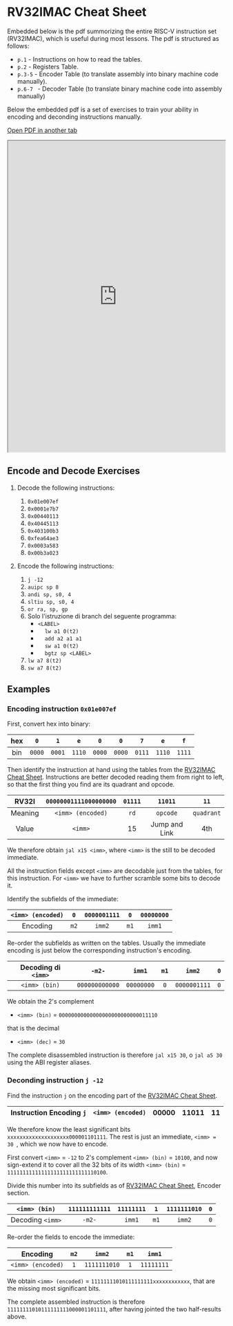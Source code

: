 # RV32IMAC Cheat Sheet

Embedded below is the pdf summorizing the entire RISC-V instruction set (RV32IMAC), which is useful during most lessons. The pdf is structured as follows:
- ```p.1``` - Instructions on how to read the tables.
- ```p.2``` - Registers Table.
- ```p.3-5``` - Encoder Table (to translate assembly into binary machine code manually).
- ```p.6-7 ``` - Decoder Table (to translate binary machine code into assembly manually)

Below the embedded pdf is a set of exercises to train your ability in encoding and deconding instructions manually.

<a href="https://nbviewer.org/github/magiwanders/pipeline_lesson/blob/main/RV32IMAC_Sliderule_Encoder_Decoder_v0.1.6.pdf" target="_blank">Open PDF in another tab</a>

<iframe src="https://nbviewer.org/github/magiwanders/pipeline_lesson/blob/main/RV32IMAC_Sliderule_Encoder_Decoder_v0.1.6.pdf" width="100%" height="720" allow="autoplay"></iframe>

## Encode and Decode Exercises

1. Decode the following instructions:  
    1. ```0x01e007ef```   
    2. ```0x0001e7b7```                                                                    
    3. ```0x00440113```                                                                  
    4. ```0x40445113```                                                                  
    5. ```0x403100b3```                                                                  
    6. ```0xfea64ae3```                                                                   
    7. ```0x0003a583```                                                                  
    8. ```0x00b3a023```

2. Encode the following instructions:
    1. ```j -12```                                                                             
    2. ```auipc sp 8```                                                                     
    3. ```andi sp, s0, 4```                                                               
    4. ```sltiu sp, s0, 4```                                                               
    5. ```or ra, sp, gp```                                                                      
    6. Solo l'istruzione di branch del seguente programma:  
        - ```<LABEL>```  
        - &nbsp;&nbsp;&nbsp;&nbsp;```lw a1 0(t2)```   
        - &nbsp;&nbsp;&nbsp;&nbsp;```add a2 a1 a1```  
        - &nbsp;&nbsp;&nbsp;&nbsp;```sw a1 0(t2)```  
        - &nbsp;&nbsp;&nbsp;&nbsp;```bgtz sp <LABEL>```                                   
    7. ```lw a7 8(t2)```                                                                   
    8. ```sw a7 8(t2)```
     


## Examples

### Encoding instruction ```0x01e007ef```

First, convert hex into binary:

| hex |  ```0```   |  ```1```   |  ```e```   |  ```0```   |  ```0```   |  ```7```   |  ```e```   |  ```f```   |
|:---:|:----------:|:----------:|:----------:|:----------:|:----------:|:----------:|:----------:|:----------:|
| bin | ```0000``` | ```0001``` | ```1110``` | ```0000``` | ```0000``` | ```0111``` | ```1110``` | ```1111``` |

Then identify the instruction at hand using the tables from the [RV32IMAC Cheat Sheet](./5_appendix.md). Instructions are better decoded reading them from right to left, so that the first thing you find are its quadrant and opcode.

|  RV32I  | ```00000001111000000000``` |  ```01111```   |     ```11011```     |       ```11```       |
|:-------:|:--------------------------:|:--------------:|:-------------------:|:--------------------:|
| Meaning |   ```<imm> (encoded)```    |    ```rd```    |    ```opcode```     |    ```quadrant```    |
|  Value  |   ```<imm>```              |       15       |    Jump and Link    |         4th          |

We therefore obtain ```jal x15 <imm>```, where ```<imm>``` is the still to be decoded immediate.

All the instruction fields except ```<imm>``` are decodable just from the tables, for this instruction. For ```<imm>``` we have to further scramble some bits to decode it.

Identify the subfields of the immediate:

| ```<imm> (encoded)``` | ```0```  | ```0000001111``` | ```0```  | ```00000000``` |
|:---------------------:|:--------:|:----------------:|:--------:|:--------------:|
|       Encoding        | ```m2``` |    ```imm2```    | ```m1``` |   ```imm1```   |

Re-order the subfields as written on the tables. Usually the immediate encoding is just below the corresponding instruction's encoding.

| Decoding di ```<imm>``` |     ```-m2-```     |   ```imm1```   | ```m1``` |    ```imm2```    | ```0``` |
|:-----------------------:|:------------------:|:--------------:|:--------:|:----------------:|:-------:|
| ```<imm> (bin)```       | ```000000000000``` | ```00000000``` | ```0```  | ```0000001111``` | ```0``` |

We obtain the 2's complement 
- ```<imm> (bin)``` = ```00000000000000000000000000011110``` 

that is the decimal
- ```<imm> (dec)``` = ```30```

The complete disassembled instruction is therefore ```jal x15 30```, o ```jal a5 30``` using the ABI register aliases.

### Deconding instruction ```j -12```

Find the instruction ```j``` on the encoding part of the [RV32IMAC Cheat Sheet](./5_appendix.md). 

| Instruction Encoding ```j``` | ```<imm> (encoded)``` | 00000 |     11011     |    11    |
|:--------------------------------:|:---------------------:|:-----:|:-------------:|:--------:|

We therefore know the least significant bits ```xxxxxxxxxxxxxxxxxxxx000001101111```. The rest is just an immediate, ```<imm> = 30 ```, which we now have to encode.

First convert ```<imm>``` = ```-12``` to 2's complement ```<imm> (bin)``` = ```10100```, and now sign-extend it to cover all the 32 bits of its width ```<imm> (bin)``` = ```11111111111111111111111111110100```.

Divide this number into its subfields as of [RV32IMAC Cheat Sheet](./5_appendix.md), Encoder section. 

| ```<imm> (bin)```       | ```111111111111``` | ```11111111``` | ```1```  | ```1111111010``` | ```0``` |
|:-----------------------:|:------------------:|:--------------:|:--------:|:----------------:|:-------:|
| Decoding ```<imm>``` |     ```-m2-```     |   ```imm1```   | ```m1``` |    ```imm2```    | ```0``` |

Re-order the fields to encode the immediate:

|       Encoding        | ```m2``` |    ```imm2```    | ```m1``` |   ```imm1```   |
|:---------------------:|:--------:|:----------------:|:--------:|:--------------:|
| ```<imm> (encoded)``` | ```1```  | ```1111111010``` | ```1```  | ```11111111``` |

We obtain ```<imm> (encoded)``` = ```11111111010111111111xxxxxxxxxxxx```, that are the missing most significant bits. 

The complete assembled instruction is therefore ```11111111010111111111000001101111```, after having jointed the two half-results above.



